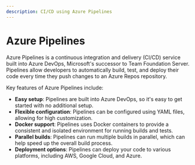 ```yaml
---
description: CI/CD using Azure Pipelines
---
```


# Azure Pipelines

Azure Pipelines is a continuous integration and delivery (CI/CD) service built into Azure DevOps, Microsoft's successor to Team Foundation Server. Pipelines allow developers to automatically build, test, and deploy their code every time they push changes to an Azure Repos repository.

Key features of Azure Pipelines include:

* **Easy setup**: Pipelines are built into Azure DevOps, so it's easy to get started with no additional setup.
* **Flexible configuration**: Pipelines can be configured using YAML files, allowing for high customization.
* **Docker support**: Pipelines uses Docker containers to provide a consistent and isolated environment for running builds and tests.
* **Parallel builds**: Pipelines can run multiple builds in parallel, which can help speed up the overall build process.
* **Deployment options**: Pipelines can deploy your code to various platforms, including AWS, Google Cloud, and Azure.
